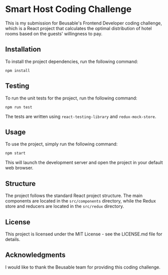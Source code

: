 # Smart Host Coding Challenge

This is my submission for Beusable's Frontend Developer coding challenge, which is a React project that calculates the optimal distribution of hotel rooms based on the guests' willingness to pay.

## Installation

To install the project dependencies, run the following command:

```
npm install
```

## Testing

To run the unit tests for the project, run the following command:

```
npm run test
```

The tests are written using `react-testing-library` and `redux-mock-store`.

## Usage

To use the project, simply run the following command:

```
npm start
```

This will launch the development server and open the project in your default web browser.

## Structure

The project follows the standard React project structure. The main components are located in the `src/components` directory, while the Redux store and reducers are located in the `src/redux` directory.

## License

This project is licensed under the MIT License - see the LICENSE.md file for details.

## Acknowledgments

I would like to thank the Beusable team for providing this coding challenge.
